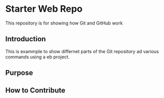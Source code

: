 # Starter Web Repo

This repository is for showing how Git and GitHub work

## Introduction

This is exammple to show differnet parts of the Git repository ad  various commands using a eb project.

## Purpose

## How to Contribute